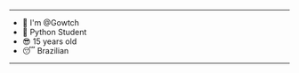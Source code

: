 ----------------------------------------------------------------------------------------------------------------
- 🤝 I'm @Gowtch
- 🤖 Python Student
- 😎 15 years old
- 😴 Brazilian
----------------------------------------------------------------------------------------------------------------
<!---
Gowtch/Gowtch is a ✨ special ✨ repository because its `README.md` (this file) appears on your GitHub profile.
You can click the Preview link to take a look at your changes.
--->

